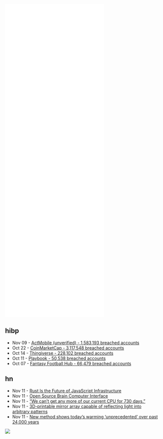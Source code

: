 ![Metrics](https://raw.githubusercontent.com/phixion/phixion/master/metrics.svg)

## hibp

<!--
for https://github.com/phixion/phixion/blob/main/.github/workflows/feeds.yml
-->
<!--START_SECTION:haveibeenpwnd-->
- Nov 09 - [ActMobile (unverified) - 1,583,193 breached accounts](https://haveibeenpwned.com/PwnedWebsites#ActMobile)
- Oct 22 - [CoinMarketCap - 3,117,548 breached accounts](https://haveibeenpwned.com/PwnedWebsites#CoinMarketCap)
- Oct 14 - [Thingiverse - 228,102 breached accounts](https://haveibeenpwned.com/PwnedWebsites#Thingiverse)
- Oct 11 - [Playbook - 50,538 breached accounts](https://haveibeenpwned.com/PwnedWebsites#Playbook)
- Oct 07 - [Fantasy Football Hub - 66,479 breached accounts](https://haveibeenpwned.com/PwnedWebsites#FantasyFootballHub)
<!--END_SECTION:haveibeenpwnd-->

## hn

<!--
for https://github.com/phixion/phixion/blob/main/.github/workflows/feeds.yml
-->
<!--START_SECTION:hn-->
- Nov 11 - [Rust Is the Future of JavaScript Infrastructure](https://leerob.io/blog/rust)
- Nov 11 - [Open Source Brain Computer Interface](https://github.com/Ildaron/ironbci)
- Nov 11 - [“We can’t get any more of our current CPU for 730 days.”](https://arstechnica.com/gaming/2021/11/playdate-delays-to-2022-amid-scramble-to-revise-the-entire-handheld-console/)
- Nov 11 - [3D-printable mirror array capable of reflecting light into arbitrary patterns](https://github.com/bencbartlett/3D-printed-mirror-array)
- Nov 11 - [New method shows today’s warming ‘unprecedented’ over past 24,000 years](https://www.washington.edu/news/2021/11/10/new-method-shows-todays-warming-unprecedented-over-past-24000-years/)
<!--END_SECTION:hn-->

<!--
for https://yhype.me
-->
![](https://hit.yhype.me/github/profile?user_id=13013670)
